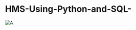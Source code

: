 # HMS-Using-Python-and-SQL-




![A](https://github.com/user-attachments/assets/a96214a0-3024-439a-baf8-e8f2023581bd)
